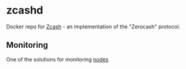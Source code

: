# zcashd

Docker repo for [Zcash](https://github.com/zcash/zcash) - an implementation of the "Zerocash" protocol.

## Monitoring

One of the solutions for monitoring [nodes](https://github.com/kuberstack/cryptonodes-status-influxdb)

